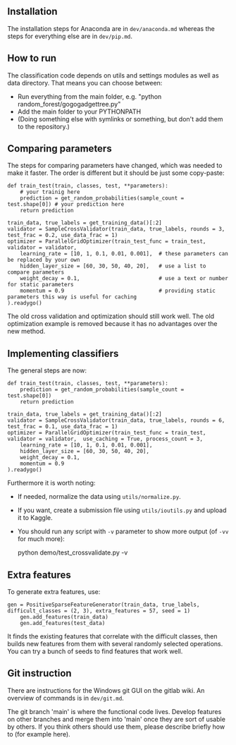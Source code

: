 
Installation
-------------------------------

The installation steps for Anaconda are in `dev/anaconda.md` whereas the steps for everything else are in `dev/pip.md`.

How to run
-------------------------------

The classification code depends on utils and settings modules as well as data directory. That means you can choose between:
- Run everything from the main folder, e.g. "python random_forest/gogogadgettree.py"
- Add the main folder to your PYTHONPATH
- (Doing something else with symlinks or something, but don't add them to the repository.)

Comparing parameters
-------------------------------

The steps for comparing parameters have changed, which was needed to make it faster. The order is different but it should be just some copy-paste:

    def train_test(train, classes, test, **parameters):
        # your trainig here
        prediction = get_random_probabilities(sample_count = test.shape[0]) # your prediction here
        return prediction
    
    train_data, true_labels = get_training_data()[:2]
    validator = SampleCrossValidator(train_data, true_labels, rounds = 3, test_frac = 0.2, use_data_frac = 1)
    optimizer = ParallelGridOptimizer(train_test_func = train_test, validator = validator,
        learning_rate = [10, 1, 0.1, 0.01, 0.001],  # these parameters can be replaced by your own
        hidden_layer_size = [60, 30, 50, 40, 20],   # use a list to compare parameters
        weight_decay = 0.1,                         # use a text or number for static parameters
        momentum = 0.9                              # providing static parameters this way is useful for caching
    ).readygo()

The old cross validation and optimization should still work well. The old optimization example is removed because it has no advantages over the new method.

Implementing classifiers
-------------------------------

The general steps are now:

    def train_test(train, classes, test, **parameters):
        prediction = get_random_probabilities(sample_count = test.shape[0])
        return prediction
    
    train_data, true_labels = get_training_data()[:2]
    validator = SampleCrossValidator(train_data, true_labels, rounds = 6, test_frac = 0.1, use_data_frac = 1)
    optimizer = ParallelGridOptimizer(train_test_func = train_test, validator = validator,  use_caching = True, process_count = 3,
        learning_rate = [10, 1, 0.1, 0.01, 0.001],
        hidden_layer_size = [60, 30, 50, 40, 20],
        weight_decay = 0.1,
        momentum = 0.9
    ).readygo()

Furthermore it is worth noting:
* If needed, normalize the data using `utils/normalize.py`.
* If you want, create a submission file using `utils/ioutils.py` and upload it to Kaggle.
* You should run any script with `-v` parameter to show more output (of `-vv` for much more):

    python demo/test_crossvalidate.py -v

Extra features
-------------------------------

To generate extra features, use:

    gen = PositiveSparseFeatureGenerator(train_data, true_labels, difficult_classes = (2, 3), extra_features = 57, seed = 1)
    	gen.add_features(train_data)
    	gen.add_features(test_data)

It finds the existing features that correlate with the difficult classes, then builds new features from them with several randomly selected operations. You can try a bunch of seeds to find features that work well.

Git instruction
-------------------------------

There are instructions for the Windows git GUI on the gitlab wiki. An overview of commands is in `dev/git.md`.

The git branch 'main' is where the functional code lives. Develop features on other branches and merge them into 'main' once they are sort of usable by others. If you think others should use them, please describe briefly how to (for example here).


